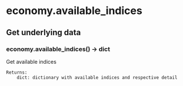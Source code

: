 # economy.available_indices

## Get underlying data 
### economy.available_indices() -> dict

Get available indices

    Returns:
        dict: dictionary with available indices and respective detail
